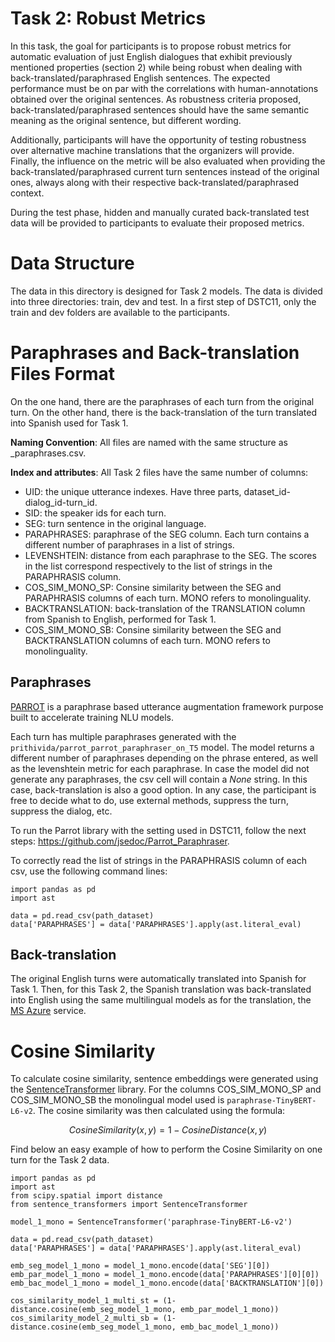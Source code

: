 # Task 2: Robust Metrics

In this task, the goal for participants is to propose robust metrics for automatic evaluation of just English dialogues that exhibit previously mentioned properties (section 2) while being robust when dealing with back-translated/paraphrased English sentences. The expected performance must be on par with the correlations with human-annotations obtained over the original sentences. As robustness criteria proposed, back-translated/paraphrased sentences should have the same semantic meaning as the original sentence, but different wording.

Additionally, participants will have the opportunity of testing robustness over alternative machine translations that the organizers will provide. Finally, the influence on the metric will be also evaluated when providing the back-translated/paraphrased current turn sentences instead of the original ones, always along with their respective back-translated/paraphrased context.

During the test phase, hidden and manually curated back-translated test data will be provided to participants to evaluate their proposed metrics.

# Data Structure

The data in this directory is designed for Task 2 models. The data is divided into three directories: train, dev and test. In a first step of DSTC11, only the train and dev folders are available to the participants.

# Paraphrases and Back-translation Files Format

On the one hand, there are the paraphrases of each turn from the original turn. On the other hand, there is the back-translation of the turn translated into Spanish used for Task 1.

**Naming Convention**: All files are named with the same structure as <dataset-id>_paraphrases.csv.

**Index and attributes**: All Task 2 files have the same number of columns:

*	UID: the unique utterance indexes. Have three parts, dataset_id-dialog_id-turn_id.
*	SID: the speaker ids for each turn.
*	SEG: turn sentence in the original language.
*   PARAPHRASES: paraphrase of the SEG column. Each turn contains a different number of paraphrases in a list of strings.
*   LEVENSHTEIN: distance from each paraphrase to the SEG. The scores in the list correspond respectively to the list of strings in the PARAPHRASIS column.
*   COS_SIM_MONO_SP: Consine similarity between the SEG and PARAPHRASIS columns of each turn. MONO refers to monolinguality.
*   BACKTRANSLATION: back-translation of the TRANSLATION column from Spanish to English, performed for Task 1.
*   COS_SIM_MONO_SB: Consine similarity between the SEG and BACKTRANSLATION columns of each turn. MONO refers to monolinguality.

## Paraphrases

[PARROT](https://github.com/jsedoc/Parrot_Paraphraser/blob/main/parrot/paraphrase.py) is a paraphrase based utterance augmentation framework purpose built to accelerate training NLU models.

Each turn has multiple paraphrases generated with the `prithivida/parrot_parrot_paraphraser_on_T5` model. The model returns a different number of paraphrases depending on the phrase entered, as well as the levenshtein metric for each paraphrase. In case the model did not generate any paraphrases, the csv cell will contain a *None* string. In this case, back-translation is also a good option. In any case, the participant is free to decide what to do, use external methods, suppress the turn, suppress the dialog, etc.

To run the Parrot library with the setting used in DSTC11, follow the next steps: https://github.com/jsedoc/Parrot_Paraphraser.

To correctly read the list of strings in the PARAPHRASIS column of each csv, use the following command lines:
```
import pandas as pd
import ast

data = pd.read_csv(path_dataset)
data['PARAPHRASES'] = data['PARAPHRASES'].apply(ast.literal_eval)
```

## Back-translation

The original English turns were automatically translated into Spanish for Task 1. Then, for this Task 2, the Spanish translation was back-translated into English using the same multilingual models as for the translation, the [MS Azure](https://azure.microsoft.com/en-us/products/cognitive-services/translator/) service.

# Cosine Similarity

To calculate cosine similarity, sentence embeddings were generated using the [SentenceTransformer](https://www.sbert.net/) library. For the columns COS_SIM_MONO_SP and COS_SIM_MONO_SB the monolingual model used is `paraphrase-TinyBERT-L6-v2`. The cosine similarity was then calculated using the formula:

```math
CosineSimilarity(x, y) = 1 - CosineDistance(x, y)
```

Find below an easy example of how to perform the Cosine Similarity on one turn for the Task 2 data.

```
import pandas as pd
import ast
from scipy.spatial import distance
from sentence_transformers import SentenceTransformer

model_1_mono = SentenceTransformer('paraphrase-TinyBERT-L6-v2')

data = pd.read_csv(path_dataset)
data['PARAPHRASES'] = data['PARAPHRASES'].apply(ast.literal_eval)

emb_seg_model_1_mono = model_1_mono.encode(data['SEG'][0])
emb_par_model_1_mono = model_1_mono.encode(data['PARAPHRASES'][0][0])
emb_bac_model_1_mono = model_1_mono.encode(data['BACKTRANSLATION'][0])

cos_similarity_model_1_multi_st = (1-distance.cosine(emb_seg_model_1_mono, emb_par_model_1_mono))
cos_similarity_model_2_multi_sb = (1-distance.cosine(emb_seg_model_1_mono, emb_bac_model_1_mono))
```